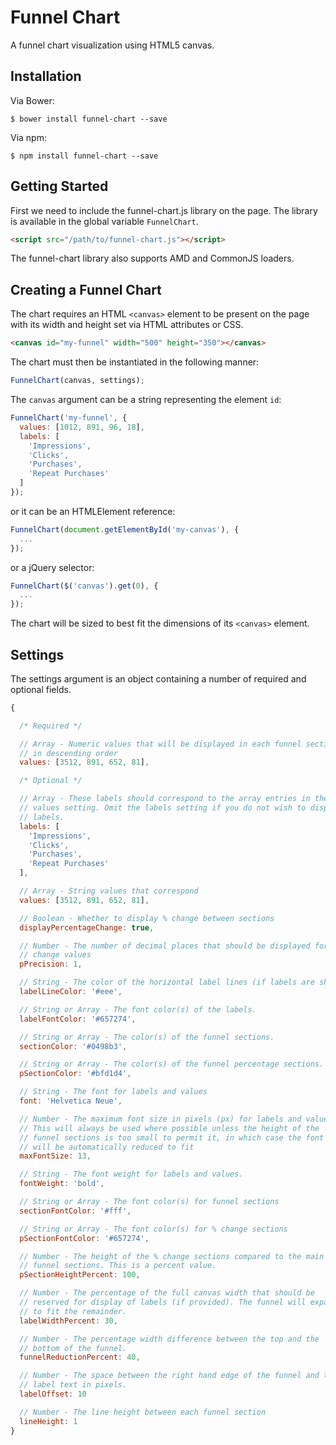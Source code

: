 # Funnel Chart

A funnel chart visualization using HTML5 canvas.

## Installation

Via Bower:

```shell
$ bower install funnel-chart --save
```

Via npm:

```shell
$ npm install funnel-chart --save
```

## Getting Started

First we need to include the funnel-chart.js library on the page.
The library is available in the global variable `FunnelChart`.

```html
<script src="/path/to/funnel-chart.js"></script>
```

The funnel-chart library also supports AMD and CommonJS loaders.

## Creating a Funnel Chart

The chart requires an HTML `<canvas>` element to be present on the page with its width and height set via HTML attributes or CSS.

```html
<canvas id="my-funnel" width="500" height="350"></canvas>
```

The chart must then be instantiated in the following manner:

```js
FunnelChart(canvas, settings);
```

The `canvas` argument can be a string representing the element `id`:

```js
FunnelChart('my-funnel', {
  values: [1012, 891, 96, 18],
  labels: [
    'Impressions',
    'Clicks',
    'Purchases',
    'Repeat Purchases'
  ]
});
```

or it can be an HTMLElement reference:

```js
FunnelChart(document.getElementById('my-canvas'), {
  ...
});
```

or a jQuery selector:

```js
FunnelChart($('canvas').get(0), {
  ...
});
```

The chart will be sized to best fit the dimensions of its `<canvas>` element.

## Settings

The settings argument is an object containing a number of required and optional fields.

```js
{

  /* Required */

  // Array - Numeric values that will be displayed in each funnel section
  // in descending order
  values: [3512, 891, 652, 81],

  /* Optional */

  // Array - These labels should correspond to the array entries in the
  // values setting. Omit the labels setting if you do not wish to display
  // labels.
  labels: [
    'Impressions',
    'Clicks',
    'Purchases',
    'Repeat Purchases'
  ],

  // Array - String values that correspond
  values: [3512, 891, 652, 81],

  // Boolean - Whether to display % change between sections
  displayPercentageChange: true,

  // Number - The number of decimal places that should be displayed for %
  // change values
  pPrecision: 1,

  // String - The color of the horizontal label lines (if labels are shown)
  labelLineColor: '#eee',

  // String or Array - The font color(s) of the labels.
  labelFontColor: '#657274',

  // String or Array - The color(s) of the funnel sections.
  sectionColor: '#0498b3',

  // String or Array - The color(s) of the funnel percentage sections.
  pSectionColor: '#bfd1d4',

  // String - The font for labels and values
  font: 'Helvetica Neue',

  // Number - The maximum font size in pixels (px) for labels and values.
  // This will always be used where possible unless the height of the
  // funnel sections is too small to permit it, in which case the font size
  // will be automatically reduced to fit
  maxFontSize: 13,

  // String - The font weight for labels and values.
  fontWeight: 'bold',

  // String or Array - The font color(s) for funnel sections
  sectionFontColor: '#fff',

  // String or Array - The font color(s) for % change sections
  pSectionFontColor: '#657274',

  // Number - The height of the % change sections compared to the main
  // funnel sections. This is a percent value.
  pSectionHeightPercent: 100,

  // Number - The percentage of the full canvas width that should be
  // reserved for display of labels (if provided). The funnel will expand
  // to fit the remainder.
  labelWidthPercent: 30,

  // Number - The percentage width difference between the top and the
  // bottom of the funnel.
  funnelReductionPercent: 40,

  // Number - The space between the right hand edge of the funnel and the
  // label text in pixels.
  labelOffset: 10

  // Number - The line height between each funnel section
  lineHeight: 1
}
```

